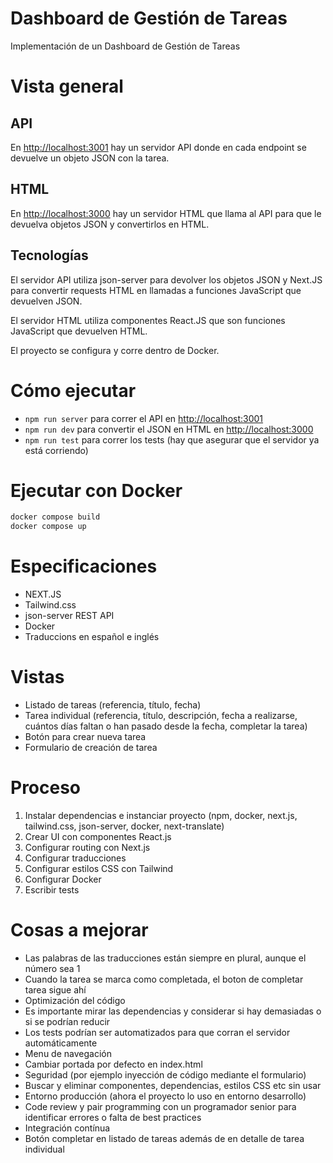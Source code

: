 # Dashboard de Gestión de Tareas

Implementación de un Dashboard de Gestión de Tareas

# Vista general

## API

En [http://localhost:3001](http://localhost:3001) hay un servidor API donde en cada endpoint se devuelve un objeto JSON con la tarea.

## HTML

En [http://localhost:3000](http://localhost:3000) hay un servidor HTML que llama al API para que le devuelva objetos JSON y convertirlos en HTML.

## Tecnologías

El servidor API utiliza json-server para devolver los objetos JSON y Next.JS para convertir requests HTML en llamadas a funciones JavaScript que devuelven JSON.

El servidor HTML utiliza componentes React.JS que son funciones JavaScript que devuelven HTML.

El proyecto se configura y corre dentro de Docker.

# Cómo ejecutar

- `npm run server` para correr el API en [http://localhost:3001](http://localhost:3001)
- `npm run dev` para convertir el JSON en HTML en [http://localhost:3000](http://localhost:3000)
- `npm run test` para correr los tests (hay que asegurar que el servidor ya está corriendo)

# Ejecutar con Docker

```bash
docker compose build
docker compose up
```

# Especificaciones 

- NEXT.JS
- Tailwind.css
- json-server REST API
- Docker
- Traduccions en español e inglés

# Vistas

- Listado de tareas (referencia, título, fecha)
- Tarea individual (referencia, título, descripción, fecha a realizarse, cuántos días faltan o han pasado desde la fecha, completar la tarea)
- Botón para crear nueva tarea
- Formulario de creación de tarea

# Proceso

1. Instalar dependencias e instanciar proyecto (npm, docker, next.js, tailwind.css, json-server, docker, next-translate)
2. Crear UI con componentes React.js
3. Configurar routing con Next.js
4. Configurar traducciones
5. Configurar estilos CSS con Tailwind
6. Configurar Docker
7. Escribir tests

# Cosas a mejorar

- Las palabras de las traducciones están siempre en plural, aunque el número sea 1
- Cuando la tarea se marca como completada, el boton de completar tarea sigue ahí
- Optimización del código
- Es importante mirar las dependencias y considerar si hay demasiadas o si se podrían reducir
- Los tests podrían ser automatizados para que corran el servidor automáticamente
- Menu de navegación
- Cambiar portada por defecto en index.html
- Seguridad (por ejemplo inyección de código mediante el formulario)
- Buscar y eliminar componentes, dependencias, estilos CSS etc sin usar
- Entorno producción (ahora el proyecto lo uso en entorno desarrollo)
- Code review y pair programming con un programador senior para identificar errores o falta de best practices
- Integración contínua
- Botón completar en listado de tareas además de en detalle de tarea individual